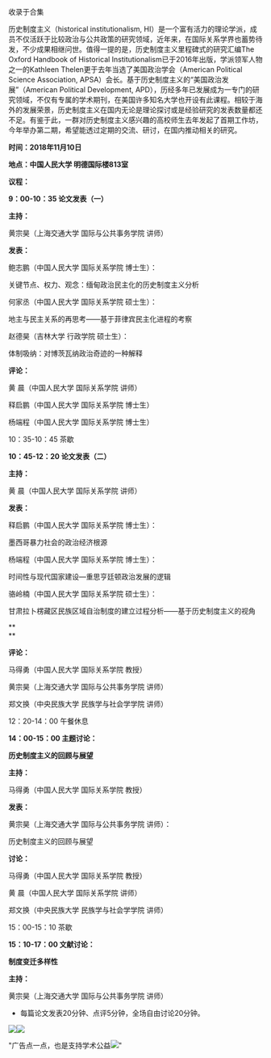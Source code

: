 

收录于合集

历史制度主义（historical institutionalism,
HI）是一个富有活力的理论学派，成员不仅活跃于比较政治与公共政策的研究领域，近年来，在国际关系学界也蓄势待发，不少成果相继问世。值得一提的是，历史制度主义里程碑式的研究汇编The
Oxford Handbook of Historical Institutionalism已于2016年出版，学派领军人物之一的Kathleen
Thelen更于去年当选了美国政治学会（American Political Science Association,
APSA）会长。基于历史制度主义的“美国政治发展”（American Political Development,
APD），历经多年已发展成为一专门的研究领域，不仅有专属的学术期刊，在美国许多知名大学也开设有此课程。相较于海外的发展荣景，历史制度主义在国内无论是理论探讨或是经验研究的发表数量都还不足。有鉴于此，一群对历史制度主义感兴趣的高校师生去年发起了首期工作坊，今年举办第二期，希望能透过定期的交流、研讨，在国内推动相关的研究。

  

 **时间：2018年11月10日**

 **地点：中国人民大学 明德国际楼813室**

 **议程：**

  

 **9：00-10：35 论文发表（一）**

  

 **主持：**

  

黄宗昊（上海交通大学 国际与公共事务学院 讲师）

  

 **发表：**

  

鲍志鹏（中国人民大学 国际关系学院 博士生）：

关键节点、权力、观念：缅甸政治民主化的历史制度主义分析

  

何家丞（中国人民大学 国际关系学院 硕士生）：

地主与民主关系的再思考——基于菲律宾民主化进程的考察

  

‍‍‍赵德昊（吉林大学 行政学院 硕士生）：

体制吸纳：对博茨瓦纳政治奇迹的一种解释‍‍‍

  

 **评论：**

  

黄 晨（中国人民大学 国际关系学院 讲师）

  

释启鹏（中国人民大学 国际关系学院 博士生）

  

杨端程（中国人民大学 国际关系学院 博士生）

  

10：35-10：45 茶歇

  

 **10：45-12：20 论文发表（二）**

  

 **主持：**

  

黄 晨（中国人民大学 国际关系学院 讲师）

  

 **发表：**

  

释启鹏（中国人民大学 国际关系学院 博士生）：

墨西哥暴力社会的政治经济根源

  

杨端程（中国人民大学 国际关系学院 博士生）：

时间性与现代国家建设—重思亨廷顿政治发展的逻辑

  

骆岭楠（中国人民大学 国际关系学院 硕士生）：

甘肃拉卜楞藏区民族区域自治制度的建立过程分析——基于历史制度主义的视角

 **  
**

 **评论：**

  

马得勇（中国人民大学 国际关系学院 教授）

  

黄宗昊（上海交通大学 国际与公共事务学院 讲师）

  

郑文换（中央民族大学 民族学与社会学学院 讲师）

  

12：20-14：00 午餐休息

  

 **14：00-15：00 主题讨论：**

 **历史制度主义的回顾与展望**

  

 **主持：**

  

马得勇（中国人民大学 国际关系学院 教授）

  

 **发表：**

  

黄宗昊（上海交通大学 国际与公共事务学院 讲师）：

历史制度主义的回顾与展望

  

 **讨论：**

  

马得勇（中国人民大学 国际关系学院 教授）

  

黄 晨（中国人民大学 国际关系学院 讲师）

  

郑文换（中央民族大学 民族学与社会学学院 讲师）

  

15：00-15：10 茶歇

  

 **15：10-17：00 文献讨论：**

 **制度变迁多样性**

  

 **主持：**

  

黄宗昊（上海交通大学 国际与公共事务学院 讲师）

* 每篇论文发表20分钟、点评5分钟，全场自由讨论20分钟。

![](/images/500/2.jpeg)![](/images/500/3.jpeg)

"广告点一点，也是支持学术公益![](/images/500/4.png)"

